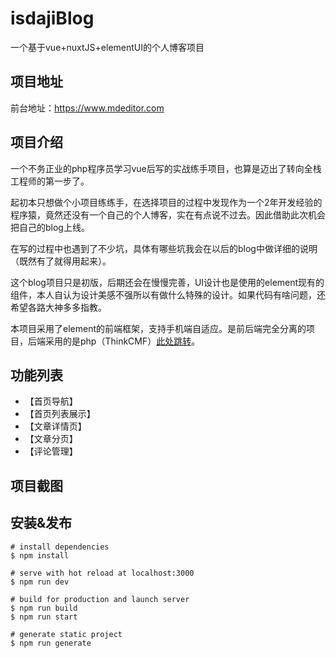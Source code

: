 # isdajiBlog

一个基于vue+nuxtJS+elementUI的个人博客项目

## 项目地址
前台地址：<https://www.mdeditor.com>

## 项目介绍
一个不务正业的php程序员学习vue后写的实战练手项目，也算是迈出了转向全栈工程师的第一步了。

起初本只想做个小项目练练手，在选择项目的过程中发现作为一个2年开发经验的程序猿，竟然还没有一个自己的个人博客，实在有点说不过去。因此借助此次机会把自己的blog上线。

在写的过程中也遇到了不少坑，具体有哪些坑我会在以后的blog中做详细的说明（既然有了就得用起来）。

这个blog项目只是初版，后期还会在慢慢完善，UI设计也是使用的element现有的组件，本人自认为设计美感不强所以有做什么特殊的设计。如果代码有啥问题，还希望各路大神多多指教。

本项目采用了element的前端框架，支持手机端自适应。是前后端完全分离的项目，后端采用的是php（ThinkCMF）[此处跳转](https://gitee.com/yangyigit/personal_blog)。

## 功能列表

- 【首页导航】
- 【首页列表展示】
- 【文章详情页】
- 【文章分页】
- 【评论管理】

## 项目截图



## 

## 安装&发布

```
# install dependencies
$ npm install

# serve with hot reload at localhost:3000
$ npm run dev

# build for production and launch server
$ npm run build
$ npm run start

# generate static project
$ npm run generate
```